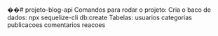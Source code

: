 ��#   p r o j e t o - b l o g - a p i 
 
 
 
 C o m a n d o s   p a r a   r o d a r   o   p r o j e t o : 
 
 
 
 C r i a   o   b a c o   d e   d a d o s : 
 
 n p x   s e q u e l i z e - c l i   d b : c r e a t e 
 
 
 
 T a b e l a s : 
 
 
 
 u s u a r i o s 
 
 c a t e g o r i a s 
 
 p u b l i c a c o e s 
 
 c o m e n t a r i o s 
 
 r e a c o e s 
 
 
